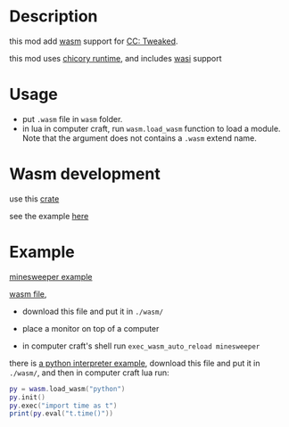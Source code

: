 # Description
this mod add [wasm](https://webassembly.org/) support for
[CC: Tweaked](https://www.curseforge.com/minecraft/mc-mods/cc-tweaked).

this mod uses [chicory runtime](https://github.com/dylibso/chicory),
and includes [wasi](https://wasi.dev/) support



# Usage
- put `.wasm` file in `wasm` folder.
- in lua in computer craft, run `wasm.load_wasm` function
to load a module. Note that the argument does not contains a `.wasm` extend name.

# Wasm development
use this [crate](https://crates.io/crates/cc_wasm_api)

see the example [here](https://github.com/wefcdse/ccwasm/tree/master/wasmlib)

# Example
[minesweeper example](https://github.com/wefcdse/ccwasm/tree/master/examples)

[wasm file](https://github.com/wefcdse/ccwasm/blob/master/example_wasm/minesweeper.wasm),

- download this file and put it in `./wasm/`

- place a monitor on top of a computer

- in computer craft's shell run `exec_wasm_auto_reload minesweeper`

there is [a python interpreter example](https://github.com/wefcdse/ccwasm/blob/master/example_wasm/python.wasm), 
download this file and put it in `./wasm/`, and then in computer craft lua run:
```lua
py = wasm.load_wasm("python")
py.init()
py.exec("import time as t")
print(py.eval("t.time()"))
```
